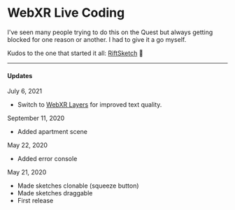 # WebXR Live Coding

I've seen many people trying to do this on the Quest but always getting blocked for one reason or another. I had to give it a go myself.

Kudos to the one that started it all: [RiftSketch](https://www.youtube.com/watch?v=db-7J5OaSag) 🙏

--- 

#### Updates

July 6, 2021

* Switch to [WebXR Layers](https://www.w3.org/TR/webxrlayers-1/) for improved text quality.

September 11, 2020

* Added apartment scene

May 22, 2020

* Added error console

May 21, 2020

* Made sketches clonable (squeeze button)
* Made sketches draggable
* First release